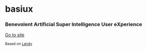 # basiux
### Benevolent Artificial Super Intelligence User eXperience

[Go to site](http://basiux.org)

<small>Based on [Landy](https://github.com/cauerego/Landy-v1.0)</small>
